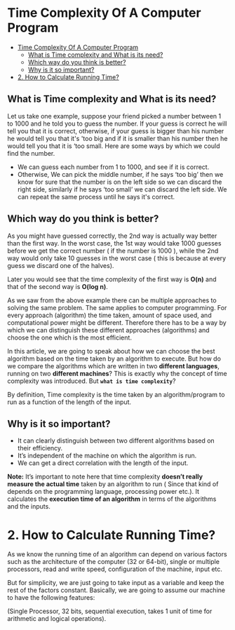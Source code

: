 # Time Complexity Of A Computer Program

- [Time Complexity Of A Computer Program](#time-complexity-of-a-computer-program)
  - [What is Time complexity and What is its need?](#what-is-time-complexity-and-what-is-its-need)
  - [Which way do you think is better?](#which-way-do-you-think-is-better)
  - [Why is it so important?](#why-is-it-so-important)
- [2. How to Calculate Running Time?](#2-how-to-calculate-running-time)


## What is Time complexity and What is its need?

Let us take one example, suppose your friend picked a number between 1 to 1000 and he told you to guess the number. If your guess is correct he will tell you that it is correct, otherwise, if your guess is bigger than his number he would tell you that it's 'too big and if it is smaller than his number then he would tell you that it is ‘too small. Here are some ways by which we could find the number.

- We can guess each number from 1 to 1000, and see if it is correct.
- Otherwise, We can pick the middle number, if he says ‘too big’ then we know for sure that the number is on the left side so we can discard the right side, similarly if he says ‘too small’ we can discard the left side. We can repeat the same process until he says it's correct.

## Which way do you think is better?

As you might have guessed correctly, the 2nd way is actually way better than the first way. In the worst case, the 1st way would take 1000 guesses before we get the correct number ( if the number is 1000 ), while the 2nd way would only take 10 guesses in the worst case ( this is because at every guess we discard one of the halves).

Later you would see that the time complexity of the first way is __O(n)__ and that of the second way is __O(log n)__.

As we saw from the above example there can be multiple approaches to solving the same problem. The same applies to computer programming. For every approach (algorithm) the time taken, amount of space used, and computational power might be different. Therefore there has to be a way by which we can distinguish these different approaches (algorithms) and choose the one which is the most efficient.

In this article, we are going to speak about how we can choose the best algorithm based on the time taken by an algorithm to execute. But how do we compare the algorithms which are written in two __different languages__, running on two __different machines__? This is exactly why the concept of time complexity was introduced. But __`what is time complexity`__?

By definition, Time complexity is the time taken by an algorithm/program to run as a function of the length of the input.

## Why is it so important?

- It can clearly distinguish between two different algorithms based on their efficiency.
- It’s independent of the machine on which the algorithm is run.
- We can get a direct correlation with the length of the input.

__Note:__ It’s important to note here that time complexity __doesn’t really measure the actual time__ taken by an algorithm to run ( Since that kind of depends on the programming language, processing power etc.). It calculates the __execution time of an algorithm__ in terms of the algorithms and the inputs.

# 2. How to Calculate Running Time?

As we know the running time of an algorithm can depend on various factors such as the architecture of the computer (32 or 64-bit), single or multiple processors, read and write speed, configuration of the machine, input etc.

But for simplicity, we are just going to take input as a variable and keep the rest of the factors constant. Basically, we are going to assume our machine to have the following features:

(Single Processor, 32 bits, sequential execution, takes 1 unit of time for arithmetic and logical operations).





